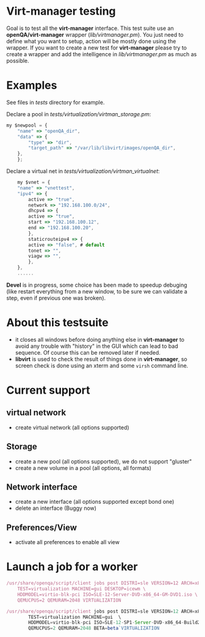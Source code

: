 # Virt-manager testing

Goal is to test all the **virt-manager** interface.
This test suite use an **openQA/virt-manager** wrapper (*lib/virtmanager.pm*).
You just need to define what you want to setup, action will be mostly done
using the wrapper. If you want to create a new test for **virt-manager** please try
to create a wrapper and add the intelligence in *lib/virtmanager.pm* as much as possible.

# Examples
See files in *tests* directory for example.

Declare a pool in *tests/virtualization/virtman_storage.pm*:
```js 
my $newpool = {
	"name" => "openQA_dir",
	"data" => {
	    "type" => "dir",
	    "target_path" => "/var/lib/libvirt/images/openQA_dir",
	},
    };
```

Declare a virtual net in *tests/virtualization/virtman_virtualnet*:
```js
    my $vnet = {
	"name" => "vnettest",
	"ipv4" => {
	    active => "true",
	    network => "192.168.100.0/24",
	    dhcpv4 => {
		active => "true",
		start => "192.168.100.12",
		end => "192.168.100.20",
	    },
	    staticrouteipv4 => {
		active => "false", # default
		tonet => "",
		viagw => "",
	    },
	},
	......
```


**Devel** is in progress, some choice has been made to speedup debuging (like restart
everything from a new window, to be sure we can validate a step, even if previous one was
broken).

# About this testsuite
* it closes all windows before doing anything else in **virt-manager**
  to avoid any trouble with "history" in the GUI which can lead to bad sequence.
  Of course this can be removed later if needed.
* **libvirt** is used to check the result of things done in **virt-manager**, so screen
  check is done using an xterm and some `virsh` command line.


# Current support
virtual network
-----------------
* create virtual network (all options supported)

Storage
-------
* create a new pool (all options supported), we do not support "gluster"
* create a new volume in a pool (all options, all formats)

Network interface
-----------------
* create a new interface (all options supported except bond one)
* delete an interface (Buggy now)

Preferences/View
----------------
* activate all preferences to enable all view 


# Launch a job for a worker

```js
/usr/share/openqa/script/client jobs post DISTRI=sle VERSION=12 ARCH=x86_64 \
	TEST=virtualization MACHINE=gui DESKTOP=icewm \
	HDDMODEL=virtio-blk-pci ISO=SLE-12-Server-DVD-x86_64-GM-DVD1.iso \
	QEMUCPUS=2 QEMURAM=2048 VIRTUALIZATION

/usr/share/openqa/script/client jobs post DISTRI=sle VERSION=12 ARCH=x86_64 \
        TEST=virtualization MACHINE=gui  \
        HDDMODEL=virtio-blk-pci ISO=SLE-12-SP1-Server-DVD-x86_64-Build2806-Media1.iso \
        QEMUCPUS=2 QEMURAM=2048 BETA=beta`VIRTUALIZATION

```

